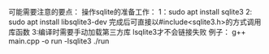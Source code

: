 可能需要注意的要点：
操作sqlite的准备工作：
1：sudo apt install sqlite3
2: sudo apt install libsqlite3-dev
完成后可直接以#include<sqlite3.h>的方式调用库函数
3:编译时需要手动加载第三方库 lsqlite3才不会链接失败
例子：
g++ main.cpp -o run -lsqlite3
./run
